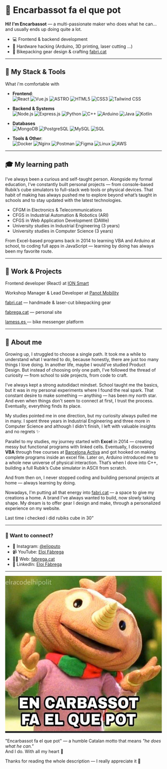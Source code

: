 # 🍆 Encarbassot fa el que pot

**Hi! I'm Encarbassot** — a multi-passionate maker who does what he can... and usually ends up doing quite a lot.

- 💻 Frontend & backend development
- 🔩 Hardware hacking (Arduino, 3D printing, laser cutting ...)
- 🧳 Bikepacking gear design & crafting [fabri.cat](fabri.cat)


---

## 🔧 My Stack & Tools
What i'm comfortable with

- **Frontend**:  
   ![React](https://img.shields.io/badge/React-61DAFB?style=for-the-badge&logo=react&logoColor=white) ![Vue.js](https://img.shields.io/badge/Vue.js-4FC08D?style=for-the-badge&logo=vue.js&logoColor=white) ![ASTRO](https://img.shields.io/badge/Astro-ff5d01?style=for-the-badge&logo=astro&logoColor=ff5d0100&labelColor=191919) ![HTML5](https://img.shields.io/badge/HTML5-E34F26?style=for-the-badge&logo=html5&logoColor=white) ![CSS3](https://img.shields.io/badge/CSS3-1572B6?style=for-the-badge&logo=css3&logoColor=white) ![Tailwind CSS](https://img.shields.io/badge/Tailwind%20CSS-06B6D4?style=for-the-badge&logo=tailwind-css&logoColor=white)

- **Backend & Systems**  
![Node.js](https://img.shields.io/badge/Node.js-339933?style=for-the-badge&logo=node.js&logoColor=white) ![Express.js](https://img.shields.io/badge/Express.js-000000?style=for-the-badge&logo=express&logoColor=white) ![Python](https://img.shields.io/badge/Python-3670A0?style=for-the-badge&logo=python&logoColor=ffdd54) ![C++](https://img.shields.io/badge/C++-00599C?style=for-the-badge&logo=c%2B%2B&logoColor=white) ![Arduino](https://img.shields.io/badge/Arduino-00979D?style=for-the-badge&logo=arduino&logoColor=white) ![Java](https://img.shields.io/badge/Java-%23ED8B00.svg?style=for-the-badge&logo=openjdk&logoColor=white) ![Kotlin](https://img.shields.io/badge/Kotlin-%230095D5.svg?style=for-the-badge&logo=kotlin&logoColor=white)


- **Databases**  
![MongoDB](https://img.shields.io/badge/MongoDB-47A248?style=for-the-badge&logo=mongodb&logoColor=white) ![PostgreSQL](https://img.shields.io/badge/PostgreSQL-4169e1?style=for-the-badge&logo=postgresql&logoColor=white) ![MySQL](https://img.shields.io/badge/MySQL-005C84?style=for-the-badge&logo=mysql&logoColor=white) ![SQL](https://img.shields.io/badge/SQL-4479A1?style=for-the-badge&logo=sqlite&logoColor=white)


- **Tools & Other**:  
 ![Docker](https://img.shields.io/badge/Docker-2496ED?style=for-the-badge&logo=docker&logoColor=white) ![Nginx](https://img.shields.io/badge/Nginx-009639?style=for-the-badge&logo=nginx&logoColor=white) ![Postman](https://img.shields.io/badge/Postman-FF6C37?style=for-the-badge&logo=postman&logoColor=white) ![Figma](https://img.shields.io/badge/Figma-F24E1E?style=for-the-badge&logo=figma&logoColor=white) ![Linux](https://img.shields.io/badge/Linux-FCC624?style=for-the-badge&logo=linux&logoColor=black) ![AWS](https://img.shields.io/badge/AWS-232F3E?style=for-the-badge&logo=amazonwebservices&logoColor=white)

---

## 🎓 My learning path

I’ve always been a curious and self-taught person. Alongside my formal education, I’ve constantly built personal projects — from console-based Rubik’s cube simulators to full-stack web tools or physical devices. That habit of making has always pushed me to explore beyond what’s taught in schools and to stay updated with the latest technologies.

- CFGM in Electronics & Telecommunications
- CFGS in Industrial Automation & Robotics (ARI)
- CFGS in Web Application Development (DAWe)
- University studies in Industrial Engineering (3 years)
- University studies in Computer Science (3 years)

From Excel-based programs back in 2014 to learning VBA and Arduino at school, to coding full apps in JavaScript — learning by doing has always been my favorite route.

---

## 💼 Work & Projects

Frontend developer (React) at [ION Smart](https://ionsmart.eu)

Workshop Manager & Lead Developer at [Panot Mobility](https://panotmobility.com)

[fabri.cat](https://fabri.cat) — handmade & laser-cut bikepacking gear

[fabrega.cat](https://fabrega.cat) — personal site

[lamess.es ](https://lamess.es) — bike messenger platform

---

## 👤 About me

Growing up, I struggled to choose a single path. It took me a while to understand what I wanted to do, because honestly, there are just too many things I love doing. In another life, maybe I would’ve studied Product Design. But instead of choosing only one path, I’ve followed the thread of curiosity — from school to side projects, from code to craft.

I’ve always kept a strong autodidact mindset. School taught me the basics, but it was in my personal experiments where I found the real spark. That constant desire to make something — anything — has been my north star. And even when things don't seem to connect at first, I trust the process. Eventually, everything finds its place.

My studies pointed me in one direction, but my curiosity always pulled me in many. I spent three years in Industrial Engineering and three more in Computer Science and although I didn't finish, I left with valuable insights and no regrets ✨

Parallel to my studies, my journey started with **Excel** in 2014 — creating messy but functional programs with linked cells. Eventually, I discovered **VBA** through free courses at [Barcelona Activa](https://www.barcelonactiva.cat) and got hooked on making complete programs inside an excel file. Later on, Arduino introduced me to a whole new universe of physical interaction. That’s when I dove into C++, building a full Rubik’s Cube simulator in ASCII from scratch.

And from then on, I never stopped coding and building personal projects at home — always learning by doing.

Nowadays, I'm putting all that energy into [fabri.cat](fabri.cat) — a space to give my creations a home. A brand I've always wanted to build, now slowly taking shape. My dream is to offer gear I design and make, through a personalized experience on my website.

Last time i checked i did rubiks cube in 30"

---
### 👾 Want to connect?

- 📸 Instagram: [@elioputo](https://instagram.com/elioputo)
- 📹 YouTube: [Eloi Fàbrega](https://www.youtube.com/c/EloiF%C3%A0brega)
- 🧑‍💻 Web: [fabrega.cat](https://fabrega.cat)
- 💼 LinkedIn: [Eloi Fàbrega](https://es.linkedin.com/in/eloi-fabrega)

---

![Encarbassot](./assets/encarbassot.jpg)

"Encarbassot fa el que pot" — a humble Catalan motto that means *"he does what he can."*\
And I do. With all my heart 💜

Thanks for reading the whole description — I really appreciate it 💫

